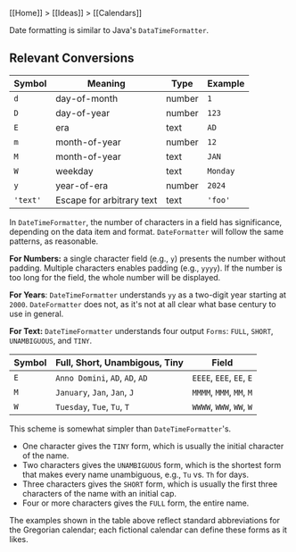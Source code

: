 [[Home]] > [[Ideas]] > [[Calendars]]

Date formatting is similar to Java's `DataTimeFormatter`.

## Relevant Conversions

| Symbol | Meaning | Type | Example |
| ---- | ---- | ---- | ---- |
| `d` | day-of-month | number | `1` |
| `D` | day-of-year | number | `123` |
| `E` | era | text | `AD` |
| `m` | month-of-year | number | `12` |
| `M` | month-of-year | text | `JAN` |
| `W` | weekday | text | `Monday` |
| `y` | year-of-era | number | `2024` |
| `'text'` | Escape for arbitrary text | text | `'foo'` |
In `DateTimeFormatter`, the number of characters in a field has significance, depending on the data item and format.  `DateFormatter` will follow the same patterns, as reasonable.

**For Numbers:** a single character field (e.g., `y`) presents the number without padding.  Multiple characters enables padding (e.g., `yyyy`).  If the number is too long for the field, the whole number will be displayed.

**For Years**: `DateTimeFormatter` understands `yy` as a two-digit year starting at `2000`.  `DateFormatter` does not, as it's not at all clear what base century to use in general.

**For Text:** `DateTimeFormatter` understands four output `Forms`: `FULL`, `SHORT`, `UNAMBIGUOUS`, and `TINY`.

| Symbol | Full, Short, Unambigous, Tiny | Field |
| ---- | ---- | ---- |
| `E` | `Anno Domini`, `AD`, `AD`, `AD` | `EEEE`, `EEE`, `EE`, `E` |
| `M` | `January`, `Jan`, `Jan`, `J` | `MMMM`, `MMM`, `MM`, `M`  |
| `W` | `Tuesday`, `Tue`, `Tu`, `T` | `WWWW`, `WWW`, `WW`, `W` |
This scheme is somewhat simpler than `DateTimeFormatter`'s.

- One character gives the `TINY` form, which is usually the initial character of the name.
- Two characters gives the `UNAMBIGUOUS` form, which is the shortest form that makes every name unambiguous, e.g., `Tu` vs. `Th` for days.
- Three characters gives the `SHORT` form, which is usually the first three characters of the name with an initial cap.
- Four or more characters gives the `FULL` form, the entire name.

The examples shown in the table above reflect standard abbreviations for the Gregorian calendar; each fictional calendar can define these forms as it likes.